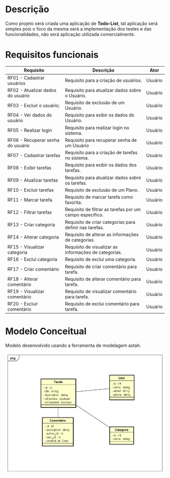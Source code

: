# Descrição

Como projeto será criada uma aplicação de **Todo-List**, tal aplicação será simples pois o foco da mesma será a implementação dos testes e das funcionalidades, não será aplicação utilizada comercialmente.

# Requisitos funcionais

| Requisito                         | Descrição                                                | Ator    |
| --------------------------------- | -------------------------------------------------------- | ------- |
| RF01 - Cadastrar usuários         | Requisito para a criação de usuários.                    | Usuário |
| RF02 - Atualizar dados do usuário | Requisito para atualizar dados sobre o Usuário.          | Usuário |
| RF03 - Excluir o usuário;         | Requisito de exclusão de um Usuário.                     | Usuário |
| RF04 - Ver dados do usuário       | Requisito para exibir os dados do Usuário.               | Usuário |
| RF05 - Realizar login             | Requisito para realizar login no sistema.                | Usuário |
| RF06 - Recuperar senha do usuário | Requisito para recuperar senha de um Usuário             | Usuário |
| RF07 - Cadastrar tarefas          | Requisito para a criação de tarefas no sistema.          | Usuário |
| RF08 - Exibir tarefas             | Requisito para exibir os dados dos tarefas.              | Usuário |
| RF09 - Atualizar tarefas          | Requisito para atualizar dados sobre os tarefas.         | Usuário |
| RF10 - Excluir tarefas            | Requisito de exclusão de um Plano.                       | Usuário |
| RF11 - Marcar tarefa              | Requisito de marcar tarefa como favorita.                | Usuário |
| RF12 - Filtrar tarefas            | Requisito de filtrar as tarefas por um campo especifico. | Usuário |
| RF13 - Criar categoria            | Requisito de criar categorias para definir nas tarefas.  | Usuário |
| RF14 - Alterar categoria          | Requisito de alterar as informações de categorias.       | Usuário |
| RF15 - Visualizar categoria       | Requisito de visualizar as informações de categorias.    | Usuário |
| RF16 - Exclui categoria           | Requisito de exclui uma categoria.                       | Usuário |
| RF17 - Criar comentário           | Requisito de criar comentário para tarefa.               | Usuário |
| RF18 - Alterar comentário         | Requisito de alterar comentário para tarefa.             | Usuário |
| RF19 - Visualizar comentário      | Requisito de visualizar comentário para tarefa.          | Usuário |
| RF20 - Excluir comentário         | Requisito de exclui comentário para tarefa.              | Usuário |

# Modelo Conceitual
Modelo desenvolvido usando a ferramenta de modelagem astah.

![Modelo Conceitual](images/modelo_conceitual.png)

